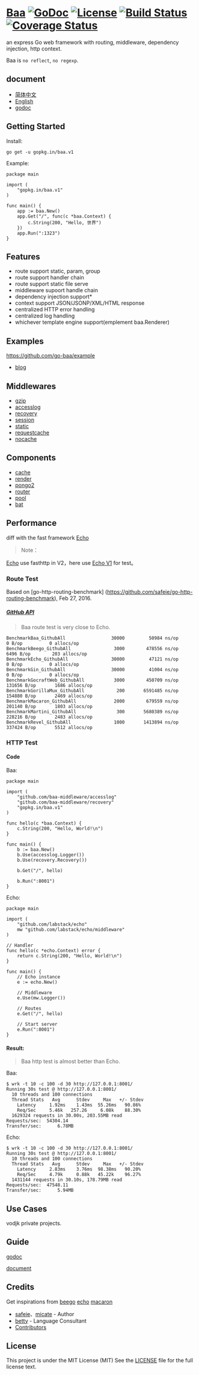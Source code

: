 # [Baa](http://go-baa.github.io/baa) [![GoDoc](http://img.shields.io/badge/go-documentation-blue.svg?style=flat-square)](http://godoc.org/github.com/go-baa/baa) [![License](http://img.shields.io/badge/license-mit-blue.svg?style=flat-square)](https://raw.githubusercontent.com/go-baa/baa/master/LICENSE) [![Build Status](http://img.shields.io/travis/go-baa/baa.svg?style=flat-square)](https://travis-ci.org/go-baa/baa) [![Coverage Status](http://img.shields.io/coveralls/go-baa/baa.svg?style=flat-square)](https://coveralls.io/r/go-baa/baa)

an express Go web framework with routing, middleware, dependency injection, http context. 

Baa is ``no reflect``, ``no regexp``.

## document

* [简体中文](https://github.com/go-baa/doc/tree/master/zh-CN)
* [English](https://github.com/go-baa/doc/tree/master/en-US)
* [godoc](https://godoc.org/github.com/go-baa/baa)

## Getting Started

Install:

```
go get -u gopkg.in/baa.v1
```

Example:

```
package main

import (
    "gopkg.in/baa.v1"
)

func main() {
    app := baa.New()
    app.Get("/", func(c *baa.Context) {
        c.String(200, "Hello, 世界")
    })
    app.Run(":1323")
}
```

## Features

* route support static, param, group
* route support handler chain
* route support static file serve
* middleware supoort handle chain
* dependency injection support*
* context support JSON/JSONP/XML/HTML response
* centralized HTTP error handling
* centralized log handling
* whichever template engine support(emplement baa.Renderer)

## Examples

https://github.com/go-baa/example

* [blog](https://github.com/go-baa/example/tree/master/blog)

## Middlewares

* [gzip](https://github.com/baa-middleware/gzip)
* [accesslog](https://github.com/baa-middleware/accesslog)
* [recovery](https://github.com/baa-middleware/recovery)
* [session](https://github.com/baa-middleware/session)
* [static](https://github.com/baa-middleware/static)
* [requestcache](https://github.com/baa-middleware/requestcache)
* [nocache](https://github.com/baa-middleware/nocache)

## Components

* [cache](https://github.com/go-baa/cache)
* [render](https://github.com/go-baa/render)
* [pongo2](https://github.com/go-baa/pongo2)
* [router](https://github.com/go-baa/router)
* [pool](https://github.com/go-baa/pool)
* [bat](https://github.com/go-baa/bat)

## Performance

diff with the fast framework [Echo](https://github.com/labstack/echo)

> Note：

[Echo](https://github.com/labstack/echo) use fasthttp in V2，here use [Echo V1](https://github.com/labstack/echo/releases/tag/v1.4) for test。

### Route Test

Based on [go-http-routing-benchmark] (https://github.com/safeie/go-http-routing-benchmark), Feb 27, 2016.

##### [GitHub API](http://developer.github.com/v3)

> Baa route test is very close to Echo.

```
BenchmarkBaa_GithubAll          	   30000	     50984 ns/op	       0 B/op	       0 allocs/op
BenchmarkBeego_GithubAll        	    3000	    478556 ns/op	    6496 B/op	     203 allocs/op
BenchmarkEcho_GithubAll         	   30000	     47121 ns/op	       0 B/op	       0 allocs/op
BenchmarkGin_GithubAll          	   30000	     41004 ns/op	       0 B/op	       0 allocs/op
BenchmarkGocraftWeb_GithubAll   	    3000	    450709 ns/op	  131656 B/op	    1686 allocs/op
BenchmarkGorillaMux_GithubAll   	     200	   6591485 ns/op	  154880 B/op	    2469 allocs/op
BenchmarkMacaron_GithubAll      	    2000	    679559 ns/op	  201140 B/op	    1803 allocs/op
BenchmarkMartini_GithubAll      	     300	   5680389 ns/op	  228216 B/op	    2483 allocs/op
BenchmarkRevel_GithubAll        	    1000	   1413894 ns/op	  337424 B/op	    5512 allocs/op
```

### HTTP Test

#### Code

Baa:

```
package main

import (
	"github.com/baa-middleware/accesslog"
	"github.com/baa-middleware/recovery"
	"gopkg.in/baa.v1"
)

func hello(c *baa.Context) {
	c.String(200, "Hello, World!\n")
}

func main() {
	b := baa.New()
	b.Use(accesslog.Logger())
	b.Use(recovery.Recovery())

	b.Get("/", hello)

	b.Run(":8001")
}
```

Echo:

```
package main

import (
	"github.com/labstack/echo"
	mw "github.com/labstack/echo/middleware"
)

// Handler
func hello(c *echo.Context) error {
	return c.String(200, "Hello, World!\n")
}

func main() {
	// Echo instance
	e := echo.New()

	// Middleware
	e.Use(mw.Logger())

	// Routes
	e.Get("/", hello)

	// Start server
	e.Run(":8001")
}
```

#### Result:

> Baa http test is almost better than Echo.

Baa:

```
$ wrk -t 10 -c 100 -d 30 http://127.0.0.1:8001/
Running 30s test @ http://127.0.0.1:8001/
  10 threads and 100 connections
  Thread Stats   Avg      Stdev     Max   +/- Stdev
    Latency     1.92ms    1.43ms  55.26ms   90.86%
    Req/Sec     5.46k   257.26     6.08k    88.30%
  1629324 requests in 30.00s, 203.55MB read
Requests/sec:  54304.14
Transfer/sec:      6.78MB
```

Echo:

```
$ wrk -t 10 -c 100 -d 30 http://127.0.0.1:8001/
Running 30s test @ http://127.0.0.1:8001/
  10 threads and 100 connections
  Thread Stats   Avg      Stdev     Max   +/- Stdev
    Latency     2.83ms    3.76ms  98.38ms   90.20%
    Req/Sec     4.79k     0.88k   45.22k    96.27%
  1431144 requests in 30.10s, 178.79MB read
Requests/sec:  47548.11
Transfer/sec:      5.94MB
```


## Use Cases

vodjk private projects.

## Guide

[godoc](http://godoc.org/github.com/go-baa/baa)

[document](#)


## Credits

Get inspirations from [beego](https://github.com/astaxie/beego) [echo](https://github.com/labstack/echo) [macaron](https://github.com/go-macaron/macaron)

- [safeie](https://github.com/safeie)、[micate](https://github.com/micate) - Author
- [betty](https://github.com/betty3039) - Language Consultant
- [Contributors](https://github.com/go-baa/baa/graphs/contributors)

## License

This project is under the MIT License (MIT) See the [LICENSE](https://raw.githubusercontent.com/go-baa/baa/master/LICENSE) file for the full license text.
